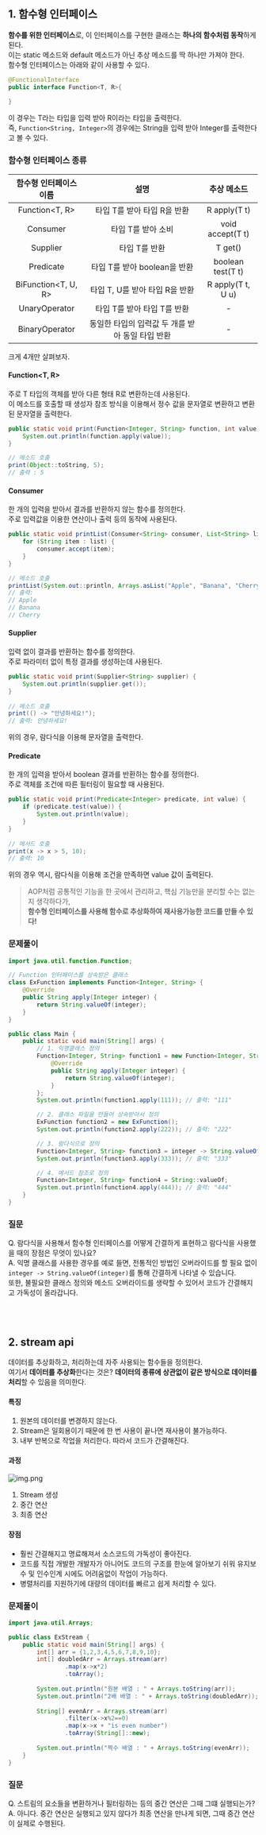 ## 1. 함수형 인터페이스

**함수를 위한 인터페이스**로, 이 인터페이스를 구현한 클래스는 **하나의 함수처럼 동작**하게 된다.<br>
이는 static 메소드와 default 메소드가 아닌 추상 메소드를 딱 하나만 가져야 한다.<br>
함수형 인터페이스는 아래와 같이 사용할 수 있다.

```java
@FunctionalInterface
public interface Function<T, R>{
    
}
```

이 경우는 T라는 타입을 입력 받아 R이라는 타입을 출력한다.<br>
즉, `Function<String, Integer>`의 경우에는 String을 입력 받아 Integer를 출력한다고 볼 수 있다.

### 함수형 인터페이스 종류

|     함수형 인터페이스 이름      |               설명               |       추상 메소드        |
|:---------------------:|:------------------------------:|:-------------------:|
|    Function<T, R>     |       타입 T를 받아 타입 R을 반환        |    R apply(T t)     |
|      Consumer<T>      |          타입 T를 받아 소비           |  void accept(T t)   |
|      Supplier<T>      |            타입 T를 반환            |       T get()       |
|     Predicate<T>      |      타입 T를 받아 boolean을 반환      |  boolean test(T t)  |
|  BiFunction<T, U, R>  |      타입 T, U를 받아 타입 R을 반환      |  R apply(T t, U u)  |
|   UnaryOperator<T>    |       타입 T를 받아 타입 T를 반환        |          -          |
|   BinaryOperator<T>   |  동일한 타입의 입력값 두 개를 받아 동일 타입 반환  |          -          |

크게 4개만 살펴보자.

#### Function<T, R>

주로 T 타입의 객체를 받아 다른 형태 R로 변환하는데 사용된다.<br>
이 메소드를 호출할 때 생성자 참조 방식을 이용해서 정수 값을 문자열로 변환하고 변환된 문자열을 출력한다.
```java
public static void print(Function<Integer, String> function, int value) {
    System.out.println(function.apply(value));
}

// 메소드 호출
print(Object::toString, 5);
// 출력 : 5
```

#### Consumer<T>

한 개의 입력을 받아서 결과를 반환하지 않는 함수를 정의한다.<br>
주로 입력값을 이용한 연산이나 출력 등의 동작에 사용된다.
```java
public static void printList(Consumer<String> consumer, List<String> list) {
    for (String item : list) {
        consumer.accept(item);
    }
}

// 메소드 호출
printList(System.out::println, Arrays.asList("Apple", "Banana", "Cherry"));
// 출력: 
// Apple
// Banana
// Cherry
```

#### Supplier<T>

입력 없이 결과를 반환하는 함수를 정의한다.<br>
주로 파라미터 없이 특정 결과를 생성하는데 사용된다.
```java
public static void print(Supplier<String> supplier) {
    System.out.println(supplier.get());
}
 
// 메소드 호출
print(() -> "안녕하세요!");
// 출력: 안녕하세요!
```

위의 경우, 람다식을 이용해 문자열을 출력한다.

#### Predicate<T>

한 개의 입력을 받아서 boolean 결과를 반환하는 함수를 정의한다.<br>
주로 객체를 조건에 따른 필터링이 필요할 때 사용된다.
```java
public static void print(Predicate<Integer> predicate, int value) {
    if (predicate.test(value)) {
        System.out.println(value);
    }
}
 
// 메서드 호출
print(x -> x > 5, 10);  
// 출력: 10
```
위의 경우 역시, 람다식을 이용해 조건을 만족하면 value 값이 출력된다.

> AOP처럼 공통적인 기능을 한 곳에서 관리하고, 핵심 기능만을 분리할 수는 없는지 생각하다가, <br>**함수형 인터페이스를 사용해 함수로 추상화하여 재사용가능한 코드를 만들 수 있다!**

### 문제풀이

```java
import java.util.function.Function;

// Function 인터페이스를 상속받은 클래스
class ExFunction implements Function<Integer, String> {
    @Override
    public String apply(Integer integer) {
        return String.valueOf(integer);
    }
}

public class Main {
    public static void main(String[] args) {
        // 1. 익명클래스 정의
        Function<Integer, String> function1 = new Function<Integer, String>() {
            @Override
            public String apply(Integer integer) {
                return String.valueOf(integer);
            }
        };
        System.out.println(function1.apply(111)); // 출력: "111"

        // 2. 클래스 파일을 만들어 상속받아서 정의
        ExFunction function2 = new ExFunction();
        System.out.println(function2.apply(222)); // 출력: "222"

        // 3. 람다식으로 정의
        Function<Integer, String> function3 = integer -> String.valueOf(integer);
        System.out.println(function3.apply(333)); // 출력: "333"

        // 4. 메서드 참조로 정의
        Function<Integer, String> function4 = String::valueOf;
        System.out.println(function4.apply(444)); // 출력: "444"
    }
}
```

### 질문

Q. 람다식을 사용해서 함수형 인터페이스를 어떻게 간결하게 표현하고 람다식을 사용했을 때의 장점은 무엇이 있나요?
<br>
A. 익명 클래스를 사용한 경우를 예로 들면, 전통적인 방법인 오버라이드를 할 필요 없이 `integer -> String.valueOf(integer)`를 통해 간결하게 나타낼 수 있습니다.
<br>또한, 불필요한 클래스 정의와 메소드 오버라이드를 생략할 수 있어서 코드가 간결해지고 가독성이 올라갑니다.

<br>
<br>

## 2. stream api

데이터를 추상화하고, 처리하는데 자주 사용되는 함수들을 정의한다.<br>
여기서 **데이터를 추상화**한다는 것은? **데이터의 종류에 상관없이 같은 방식으로 데이터를 처리**할 수 있음을 의미한다.

#### 특징

1. 원본의 데이터를 변경하지 않는다.
2. Stream은 일회용이기 때문에 한 번 사용이 끝나면 재사용이 불가능하다.
3. 내부 반복으로 작업을 처리한다. 따라서 코드가 간결해진다.

#### 과정
![img.png](img.png)
1. Stream 생성
2. 중간 연산
3. 최종 연산

#### 장점

- 훨씬 간결해지고 명료해져서 소스코드의 가독성이 좋아진다.
- 코드를 직접 개발한 개발자가 아니어도 코드의 구조를 한눈에 알아보기 쉬워 유지보수 및 인수인계 시에도 어려움없이 작업이 가능하다.
- 병렬처리를 지원하기에 대량의 데이터를 빠르고 쉽게 처리할 수 있다.

### 문제풀이

```java
import java.util.Arrays;

public class ExStream {
    public static void main(String[] args) {
        int[] arr = {1,2,3,4,5,6,7,8,9,10};
        int[] doubledArr = Arrays.stream(arr)
                .map(x->x*2)
                .toArray();
        
        System.out.println("원본 배열 : " + Arrays.toString(arr));
        System.out.println("2배 배열 : " + Arrays.toString(doubledArr));
        
        String[] evenArr = Arrays.stream(arr)
                .filter(x->x%2==0)
                .map(x->x + "is even number")
                .toArray(String[]::new);
        
        System.out.println("짝수 배열 : " + Arrays.toString(evenArr));
    }
}
```

### 질문

Q. 스트림의 요소들을 변환하거나 필터링하는 등의 중간 연산은 그때 그떄 실행되는가?<br>
A. 아니다. 중간 연산은 실행되고 있지 않다가 최종 연산을 만나게 되면, 그때 중간 연산이 실제로 수행된다.